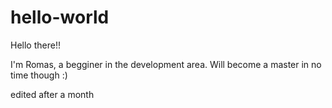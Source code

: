 # hello-world

Hello there!!

I'm Romas, a begginer in the development area. Will become a master in no time though :)

edited after a month
